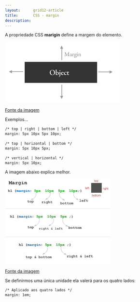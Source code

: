 ```yaml
---
layout:      grid12-article
title:       CSS - margin
description: 
---
```


A propriedade CSS __marigin__ define a margem do elemento.

![CSS marigin](margin-css.gif "CSS marigin" )

[Fonte da imagem](http://www.ironpaper.com/current/2009/09/css-margin-web-design-help/#.VYhtU6PSOis "link-externo")

Exemplos...


    /* top | right | bottom | left */
    margin: 5px 10px 5px 10px;

    /* top | horizontal | bottom */
    margin: 5px 10px 5px; 

    /* vertical | horizontal */
    margin: 5px 10px;


A imagem abaixo explica melhor.

![exemplos da propriedade CSS marigin](margin-css-shorthand.jpg "exemplos da propriedade CSS marigin")

[Fonte da imagem](http://www.mindfreakerstuff.com/2012/12/css3-and-css2-shorthand-guide/ "link-externo")

Se definirmos uma única unidade ela valerá para os quatro lados:

    /* Aplicado aos quatro lados */
    margin: 1em;
